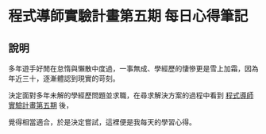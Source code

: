 # 程式導師實驗計畫第五期 每日心得筆記

## 說明

多年遊手好閒在怠惰與懶散中度過，一事無成、學經歷的悽慘更是雪上加霜，因為年近三十，逐漸體認到現實的苛刻。

決定面對多年未解的學經歷問題並求職，在尋求解決方案的過程中看到 [程式導師實驗計畫第五期](https://github.com/Lidemy/mentor-program-5th) 後，

覺得相當適合，於是決定嘗試，這裡便是我每天的學習心得。 
